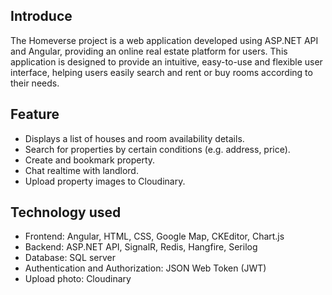 ## Introduce
The Homeverse project is a web application developed using ASP.NET API and Angular, providing an online real estate platform for users. 
This application is designed to provide an intuitive, easy-to-use and flexible user interface, helping users easily search and rent or buy rooms according to their needs.

## Feature
- Displays a list of houses and room availability details.
- Search for properties by certain conditions (e.g. address, price).
- Create and bookmark property.
- Chat realtime with landlord.
- Upload property images to Cloudinary.

## Technology used
- Frontend: Angular, HTML, CSS, Google Map, CKEditor, Chart.js
- Backend: ASP.NET API, SignalR, Redis, Hangfire, Serilog
- Database: SQL server
- Authentication and Authorization: JSON Web Token (JWT)
- Upload photo: Cloudinary